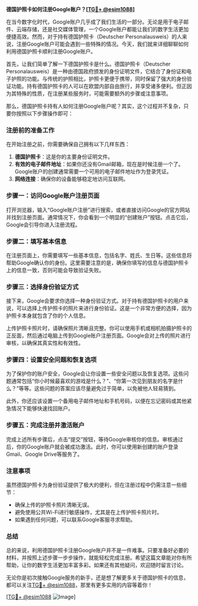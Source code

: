 **德国护照卡如何注册Google账户？[[TG💪+ @esim1088](https://t.me/s/esim1088)]**

在当今数字化时代，Google账户几乎成了我们生活的一部分。无论是用于电子邮件、云端存储，还是社交媒体管理，一个Google账户都能让我们的数字生活更加便捷高效。然而，对于持有德国护照卡（Deutscher Personalausweis）的人来说，注册Google账户可能会遇到一些特殊的情况。今天，我们就来详细聊聊如何利用德国护照卡顺利注册Google账户。

首先，让我们简单了解一下德国护照卡是什么。德国护照卡（Deutscher Personalausweis）是一种由德国政府颁发的身份证明文件，它结合了身份证和电子护照的功能。与传统的护照相比，护照卡更便于携带，同时保留了强大的身份验证功能。持有德国护照卡的人可以在欧盟内部自由旅行，并享受诸多便利。但正因为其特殊的性质，在注册某些服务时，可能需要额外的步骤或注意事项。

那么，德国护照卡持有人如何注册Google账户呢？其实，这个过程并不复杂，只要你按照以下步骤操作即可：

### 注册前的准备工作

在开始注册之前，你需要确保自己拥有以下几样东西：
1. **德国护照卡**：这是你的主要身份证明文件。
2. **有效的电子邮件地址**：如果你还没有Gmail邮箱，现在是时候注册一个了。Google账户的创建通常需要一个可用的电子邮件地址作为登录凭证。
3. **网络连接**：确保你的设备能够稳定地访问互联网。

### 步骤一：访问Google账户注册页面

打开浏览器，输入“Google账户注册”进行搜索，或者直接访问Google的官方网站并找到注册页面。通常情况下，你会看到一个明显的“创建账户”按钮。点击它后，Google会引导你进入注册流程。

### 步骤二：填写基本信息

在注册页面上，你需要填写一些基本信息，包括名字、姓氏、生日等。这些信息将帮助Google确认你的身份。这里需要注意的是，确保你填写的信息与德国护照卡上的信息一致，否则可能会导致验证失败。

### 步骤三：选择身份验证方式

接下来，Google会要求你选择一种身份验证方式。对于持有德国护照卡的用户来说，可以选择上传护照卡的照片来进行身份验证。这是一个非常方便的选择，因为护照卡本身就包含了你的个人信息。

上传护照卡照片时，请确保照片清晰且完整。你可以使用手机或相机拍摄护照卡的正反面，然后通过电脑上传到Google账户注册页面。Google会对上传的照片进行审核，以确保其真实性和有效性。

### 步骤四：设置安全问题和恢复选项

为了保护你的账户安全，Google会让你设置一些安全问题以及恢复选项。这些问题通常包括“你小时候最喜欢的游戏是什么？”、“你第一次见到朋友的名字是什么？”等等。这些问题的答案应该尽量避免过于简单，以免被他人轻易猜到。

此外，你还应该设置一个备用电子邮件地址和手机号码，以便在忘记密码或其他紧急情况下能够快速找回账户。

### 步骤五：完成注册并激活账户

完成上述所有步骤后，点击“提交”按钮，等待Google审核你的信息。审核通过后，你的Google账户就会被成功激活。此时，你可以使用新创建的账户登录Gmail、Google Drive等服务了。

### 注意事项

虽然德国护照卡为身份验证提供了极大的便利，但在注册过程中仍需注意一些细节：
- 确保上传的护照卡照片清晰无误。
- 避免使用公共Wi-Fi进行敏感操作，尤其是在上传护照卡照片时。
- 如果遇到任何问题，可以联系Google客服寻求帮助。

### 总结

总的来说，利用德国护照卡注册Google账户并不是一件难事。只要准备好必要的材料，并按照上述步骤一步步操作，就能轻松完成注册。希望这篇文章能对你有所帮助，让你的数字生活更加丰富多彩。如果还有其他疑问，欢迎随时留言讨论。

无论你是初次接触Google服务的新手，还是想了解更多关于德国护照卡的信息，都可以关注[TG💪+ @esim1088](https://t.me/s/esim1088)，那里有更多实用的内容等着你！

[[TG💪+ @esim1088](https://t.me/s/esim1088) ![Image](https://i.postimg.cc/4NQfJmqS/Snipaste-2025-05-13-00-14-12.png)]